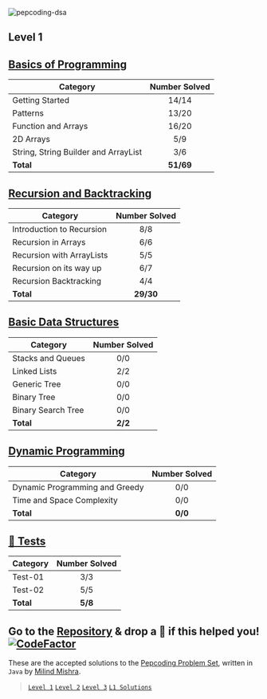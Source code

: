 ![pepcoding-dsa](https://socialify.git.ci/thatbeautifuldream/pepcoding-dsa/image?description=1&descriptionEditable=This%20repository%20consists%20of%20all%20the%20material%20from%20my%20data%20structures%20and%20algorithms%20preparation.&language=1&name=1&owner=1&pattern=Solid&theme=Dark)

## Level 1

## [Basics of Programming](https://thatbeautifuldream.github.io/pepcoding-dsa/archive/level-1/basics-of-programming.html)

| Category                             | Number Solved |
| ------------------------------------ | :-----------: |
| Getting Started                      |     14/14     |
| Patterns                             |     13/20     |
| Function and Arrays                  |     16/20     |
| 2D Arrays                            |      5/9      |
| String, String Builder and ArrayList |      3/6      |
| **Total**                            |   **51/69**   |

## [Recursion and Backtracking](https://thatbeautifuldream.github.io/pepcoding-dsa/archive/level-1/recursion-and-backtracking.html)

| Category                  | Number Solved |
| ------------------------- | :-----------: |
| Introduction to Recursion |      8/8      |
| Recursion in Arrays       |      6/6      |
| Recursion with ArrayLists |      5/5      |
| Recursion on its way up   |      6/7      |
| Recursion Backtracking    |      4/4      |
| **Total**                 |   **29/30**   |

## [Basic Data Structures](https://thatbeautifuldream.github.io/pepcoding-dsa/archive/level-1/basic-data-structures.html)

| Category           | Number Solved |
| ------------------ | :-----------: |
| Stacks and Queues  |      0/0      |
| Linked Lists       |      2/2      |
| Generic Tree       |      0/0      |
| Binary Tree        |      0/0      |
| Binary Search Tree |      0/0      |
| **Total**          |    **2/2**    |

## [Dynamic Programming](https://thatbeautifuldream.github.io/pepcoding-dsa/archive/level-1/dynamic-programming.html)

| Category                       | Number Solved |
| ------------------------------ | :-----------: |
| Dynamic Programming and Greedy |      0/0      |
| Time and Space Complexity      |      0/0      |
| **Total**                      |    **0/0**    |

## [🧪 Tests](https://thatbeautifuldream.github.io/pepcoding-dsa/archive/test-problems/README.html)

| Category  | Number Solved |
| --------- | :-----------: |
| Test-01   |      3/3      |
| Test-02   |      5/5      |
| **Total** |    **5/8**    |

## Go to the [Repository](https://github.com/thatbeautifuldream/pepcoding-dsa) & drop a 🌟 if this helped you! [![CodeFactor](https://www.codefactor.io/repository/github/thatbeautifuldream/pepcoding-dsa/badge)](https://www.codefactor.io/repository/github/thatbeautifuldream/pepcoding-dsa)

These are the accepted solutions to the [Pepcoding Problem Set](https://www.pepcoding.com/resources/online-java-foundation/), written in `Java` by [Milind Mishra](https://milind.bio.link).

> [`Level 1`](https://www.pepcoding.com/resources/online-java-foundation) [`Level 2`](https://www.pepcoding.com/resources/data-structures-and-algorithms-in-java-levelup) [`Level 3`](https://www.pepcoding.com/resources/data-structures-and-algorithms-in-java-interview-prep) [`L1 Solutions`](https://github.com/thatbeautifuldream/dsa-level1)
